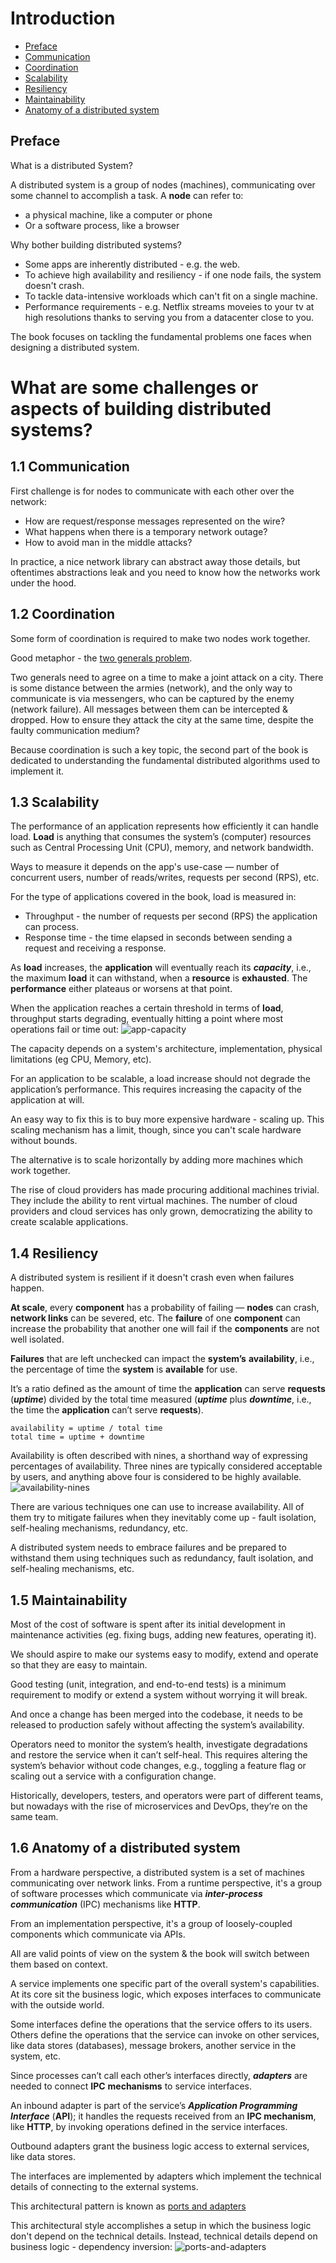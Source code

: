 # Introduction

- [Preface](#preface)
- [Communication](#communication)
- [Coordination](#coordination)
- [Scalability](#scalability)
- [Resiliency](#resiliency)
- [Maintainability](#maintainability)
- [Anatomy of a distributed system](#anatomy-of-a-distributed-system)

## Preface

What is a distributed System?


A distributed system is a group of nodes (machines), communicating over some channel to accomplish a task.
A **node** can refer to:
 - a physical machine, like a computer or phone
 - Or a software process, like a browser

Why bother building distributed systems?
 * Some apps are inherently distributed - e.g. the web.
 * To achieve high availability and resiliency - if one node fails, the system doesn't crash.
 * To tackle data-intensive workloads which can't fit on a single machine.
 * Performance requirements - e.g. Netflix streams moveies to your tv at high resolutions thanks to serving you from a datacenter close to you.

The book focuses on tackling the fundamental problems one faces when designing a distributed system.

# What are some challenges or aspects of building distributed systems?
## 1.1 Communication
First challenge is for nodes to communicate with each other over the network:
 * How are request/response messages represented on the wire?
 * What happens when there is a temporary network outage?
 * How to avoid man in the middle attacks?

In practice, a nice network library can abstract away those details, but oftentimes abstractions leak and you need to know how the networks work under the hood.

## 1.2 Coordination
Some form of coordination is required to make two nodes work together.

Good metaphor - the [two generals problem](https://en.wikipedia.org/wiki/Two_Generals%27_Problem).

Two generals need to agree on a time to make a joint attack on a city.  There is some distance between the armies (network), and the only way to communicate is via messengers, who can be captured by the enemy (network failure). All messages between them can be intercepted & dropped.
How to ensure they attack the city at the same time, despite the faulty communication medium?

Because coordination is such a key topic, the second part of the book is dedicated to understanding the fundamental distributed algorithms used to implement it.

## 1.3 Scalability
The performance of an application represents how efficiently it can handle load. **Load** is anything that consumes the system’s (computer) resources such as Central Processing Unit (CPU), memory, and network bandwidth. 

Ways to measure it depends on the app's use-case — number of concurrent users, number of reads/writes, requests per second (RPS), etc.

For the type of applications covered in the book, load is measured in:
 * Throughput - the number of requests per second (RPS) the application can process.
 * Response time - the time elapsed in seconds between sending a request and receiving a response.

As **load** increases, the **application** will eventually reach its ***capacity***, i.e., the maximum **load** it can withstand, when a **resource** is **exhausted**. The **performance** either plateaus or worsens at that point.

When the application reaches a certain threshold in terms of **load**, throughput starts degrading, eventually hitting a point where most operations fail or time out:
![app-capacity](images/app-capacity.png)

The capacity depends on a system's architecture, implementation, physical limitations (eg CPU, Memory, etc).

For an application to be scalable, a load increase should not degrade the application’s performance. This requires increasing the capacity of the application at will.

An easy way to fix this is to buy more expensive hardware - scaling up. This scaling mechanism has a limit, though, since you can't scale hardware without bounds.

The alternative is to scale horizontally by adding more machines which work together.

The rise of cloud providers has made procuring additional machines trivial. They include the ability to rent virtual machines. The number of cloud providers and cloud services has only grown, democratizing the ability to create scalable applications.

## 1.4 Resiliency
A distributed system is resilient if it doesn't crash even when failures happen.

**At scale**, every **component** has a probability of failing — **nodes** can crash, **network links** can be severed, etc. The **failure** of one **component** can increase the probability that another one will fail if the **components** are not well isolated.

**Failures** that are left unchecked can impact the **system’s** **availability**, i.e., the percentage of time the **system** is **available** for use.

It’s a ratio defined as the amount of time the **application** can serve **requests** (***uptime***) divided by the total time measured (***uptime*** plus ***downtime***, i.e., the time the **application** can’t serve **requests**).

```
availability = uptime / total time
total time = uptime + downtime
```

Availability is often described with nines, a shorthand way of expressing percentages of availability. Three nines are typically considered acceptable by users, and anything above four is considered to be highly available.
![availability-nines](images/availability-nines.png)

There are various techniques one can use to increase availability. All of them try to mitigate failures when they inevitably come up - fault isolation, self-healing mechanisms, redundancy, etc.

A distributed system needs to embrace failures and be prepared to withstand them using techniques such as redundancy, fault isolation, and self-healing mechanisms, etc.

## 1.5 Maintainability
Most of the cost of software is spent after its initial development in maintenance activities (eg. fixing bugs, adding new features, operating it). 

We should aspire to make our systems easy to modify, extend and operate so that they are easy to maintain.

Good testing (unit, integration, and end-to-end tests) is a minimum requirement to modify or extend a system without worrying it will break. 

And once a change has been merged into the codebase, it needs to be released to production safely without affecting the system’s availability.

Operators need to monitor the system’s health, investigate degradations and restore the service when it can’t self-heal. This requires altering the system’s behavior without code changes, e.g., toggling a feature flag or scaling out a service with a configuration change.

Historically, developers, testers, and operators were part of different teams, but nowadays with the rise of microservices and DevOps, they’re on the same team.

## 1.6 Anatomy of a distributed system
From a hardware perspective, a distributed system is a set of machines communicating over network links.
From a runtime perspective, it's a group of software processes which communicate via ***inter-process communication*** (IPC) mechanisms like **HTTP**. 

From an implementation perspective, it's a group of loosely-coupled components which communicate via APIs.

All are valid points of view on the system & the book will switch between them based on context.

A service implements one specific part of the overall system's capabilities. At its core sit the business logic, which exposes interfaces to communicate with the outside world. 

Some interfaces define the operations that the service offers to its users. Others define the operations that the service can invoke on other services, like data stores (databases), message brokers, another service in the system, etc.

Since processes can’t call each other’s interfaces directly, ***adapters*** are needed to connect **IPC** **mechanisms** to service interfaces.

An inbound adapter is part of the service’s ***Application Programming Interface*** (**API**); it handles the requests received from an **IPC mechanism**, like **HTTP**, by invoking operations defined in the service interfaces.

Outbound adapters grant the business logic access to external services, like data stores.

The interfaces are implemented by adapters which implement the technical details of connecting to the external systems.

This architectural pattern is known as [ports and adapters](http://wiki.c2.com/?PortsAndAdaptersArchitecture)

This architectural style accomplishes a setup in which the business logic don't depend on the technical details. Instead, technical details depend on business logic - dependency inversion:
![ports-and-adapters](images/ports-and-adapters.png)